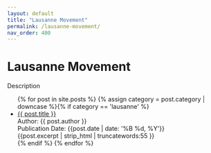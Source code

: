 ```yaml
---
layout: default
title: "Lausanne Movement"
permalink: /lausanne-movement/
nav_order: 400
---
```

<h1 class="category-title">Lausanne Movement</h1>
<p>Description</p>
<ul>
  {% for post in site.posts %}
    {% assign category = post.category | downcase %}{% if category == 'lausanne' %}
      <li class="article-list">
        <a href="{{ post.url | prepend: site.baseurl }}">{{ post.title }}</a><br>
        <div class="author">Author: {{ post.author }}</div>
        <div class="publication-date">Publication Date: <time datetime="{{post.date | date: '%F'}}">{{post.date | date: '%B %d, %Y'}}</time></div>
        <div class="excerpt">{{post.excerpt | strip_html | truncatewords:55 }}</div>
      </li>
    {% endif %}
  {% endfor %}
</ul>
